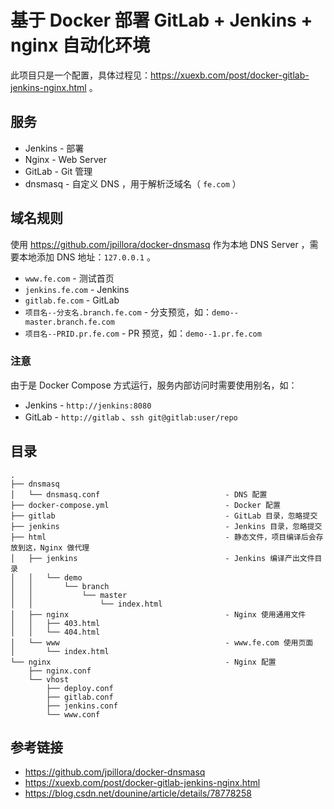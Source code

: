 # 基于 Docker 部署 GitLab + Jenkins + nginx 自动化环境

此项目只是一个配置，具体过程见：<https://xuexb.com/post/docker-gitlab-jenkins-nginx.html> 。

## 服务

- Jenkins - 部署
- Nginx - Web Server
- GitLab - Git 管理
- dnsmasq - 自定义 DNS ，用于解析泛域名（ `fe.com` ）

## 域名规则

使用 <https://github.com/jpillora/docker-dnsmasq> 作为本地 DNS Server ，需要本地添加 DNS 地址：`127.0.0.1` 。

- `www.fe.com` - 测试首页
- `jenkins.fe.com` - Jenkins
- `gitlab.fe.com` - GitLab
- `项目名--分支名.branch.fe.com` - 分支预览，如：`demo--master.branch.fe.com`
- `项目名--PRID.pr.fe.com` - PR 预览，如：`demo--1.pr.fe.com`

### 注意

由于是 Docker Compose 方式运行，服务内部访问时需要使用别名，如：

- Jenkins - `http://jenkins:8080`
- GitLab - `http://gitlab` 、`ssh git@gitlab:user/repo`

## 目录

```
.
├── dnsmasq
│   └── dnsmasq.conf                            - DNS 配置
├── docker-compose.yml                          - Docker 配置
├── gitlab                                      - GitLab 目录，忽略提交
├── jenkins                                     - Jenkins 目录，忽略提交
├── html                                        - 静态文件，项目编译后会存放到这，Nginx 做代理
│   ├── jenkins                                 - Jenkins 编译产出文件目录
│   │   └── demo
│   │       └── branch
│   │           └── master
│   │               └── index.html
│   ├── nginx                                   - Nginx 使用通用文件
│   │   ├── 403.html
│   │   └── 404.html
│   └── www                                     - www.fe.com 使用页面
│       └── index.html
└── nginx                                       - Nginx 配置
    ├── nginx.conf
    └── vhost
        ├── deploy.conf
        ├── gitlab.conf
        ├── jenkins.conf
        └── www.conf
```

## 参考链接

- <https://github.com/jpillora/docker-dnsmasq>
- <https://xuexb.com/post/docker-gitlab-jenkins-nginx.html>
- <https://blog.csdn.net/dounine/article/details/78778258>
